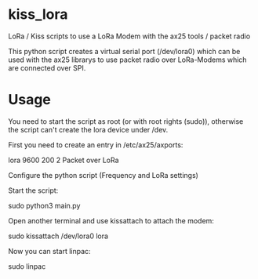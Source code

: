 # kiss_lora
LoRa / Kiss scripts to use a LoRa Modem with the ax25 tools / packet radio


This python script creates a virtual serial port (/dev/lora0) which can be used with the ax25 librarys to use packet radio over LoRa-Modems which are connected over SPI.

# Usage

You need to start the script as root (or with root rights (sudo)), otherwise the script can't create the lora device under /dev.

First you need to create an entry in /etc/ax25/axports:

lora    <Call Sign>          9600    200     2       Packet over LoRa
  
Configure the python script (Frequency and LoRa settings)
  
Start the script:
  
sudo python3 main.py

Open another terminal and use kissattach to attach the modem:
  
sudo kissattach /dev/lora0 lora

Now you can start linpac:
  
sudo linpac



